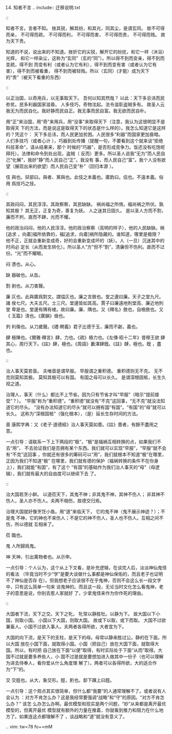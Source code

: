     
14. 知者不言
.. include:: 迁移说明.txt

::

  知者不言。言者不知。
  挫其锐，解其纷，和其光，同其尘，是谓玄同。
  故不可得而亲，
  不可得而疏，
  不可得而利，
  不可得而害，
  不可得而贵，
  不可得而贱。
  故为天下贵。

知道的不说，说出来的不知道。挫折它的尖锐，解开它的纷扰，和它一样（沐浴）光辉，
和它一样染尘，这称为“玄同”（玄的“同”）。所以得不到而变亲，得不到而变疏，得不到
而变有利（或者认为它有利），得不到而变有害（或者认为它有害），得不到而被看重，
得不到而被轻贱。所以（玄同）(才能）成为天下的“贵”（被天下看重的东西）

::

  以正治国，以奇用兵，以无事取天下。
  吾何以知其然哉？
  以此：天下多忌讳而民弥贫。民多利器国家滋昏。
  人多伎巧，奇物泫起。法令滋彰盗贼多有。
  故圣人云我无为而民自化。我好静而民自正。我无事而民自富。我无欲而民自朴。

用“正”来治国，用“奇”来用兵，用“没事”来取得天下（注意，我认为这很明显不是取得天
下的方法，而是说这是取得天下的状态是什么样的）。我怎么知道它是这样的？凭这个：
天下多忌讳，而人民更加贫困。人民很多“利器”而国家更加昏暗。人们多技巧（或者心计
），巧器到处传播（提醒一句，不要看到这个就来谈“拒绝科技革命”，请从结果来，那个
时候的“巧器”，是否形成竞争力。饭还没有吃饱呢拜托）。法律和命令到处出现，盗贼（
反而）更多。所以圣人说我“无为”而人民自己“化解”，我好“静”而人民自己“正”。我没有
事，而人民自己“富”。我个人没有欲望（展现出来的欲望）而人民自己变“朴”（回归本源
）。

伎
  與也。舁部曰。與者、黨與也。此伎之本義也。廣韵曰。侣也。不違本義。俗用
  爲技巧之技。

::

  其政闷闷，其民淳淳。其政察察，其民缺缺。
  祸尚福之所倚。福尚祸之所伏。孰知其极？
  其无正，正复为奇，善复为妖。
  人之迷其日固久。
  是以圣人方而不割，廉而不刿，直而不肆，光而不耀。

他的政治闷闷，他的人民淳淳。他的政治察察（高明的样子），他的人民缺缺。祸[追求
，向着]福所依靠的，福[追求，向着]祸所隐藏的。谁知道，哪里是极限？
他不正，正就会重新变成奇，好的会重新变成坏的（妖）。人（一旦）沉迷其中的时间必
定长（从而发生转化）。所以圣人“方”但不“割”，清廉但不伤利。直而不过份。“光”而不耀眼。

闷
  懣也。从心。

缺
  器破也。从缶。

割
  剥也。从刀害聲。

廉
  仄也。此與廣爲對文。謂偪仄也。廉之言斂也。堂之邊曰廉。天子之堂九尺。諸
  侯七尺。大夫五尺。士三尺。堂邊皆如其高。賈子曰廉遠地則堂高、廉近地則堂
  卑是也。堂邊有隅有棱。故曰廉。廉、隅也。又《釋名》斂也，自檢斂也。又《
  玉篇》淸也。《廣韻》儉也。

刿
  利傷也。从刀歲聲。《禮·聘義》君子比德于玉，廉而不劌，義也。

肆
  極陳也。《爾雅·釋言》肆，力也。《疏》極力也。《左傳·昭十二年》昔穆王欲
  肆其心，周行天下。《註》肆，極也。《周語》藪澤肆旣。《註》肆，極也。旣
  ，盡也。

::

  治人事天莫若啬。
  夫唯啬是谓早服。
  早服谓之重积德。
  重积德则无不克。
  无不克则莫知其极。
  莫知其极可以有国。
  有国之母可以长久。
  是谓深根固柢，长生久视之道。

治理人，事天（什么）都比不上节省。因为只有节省才叫“早服”（暗示“提前接受”？）。
“早服”称为“重积德”。“重积德”就没有“不克”这回事，“无不克”就没法知道它的尽头。
“没有办法知道它的尽头”就可以拥有国“有国”。“有国”的“母”就可以长久。
这称为“深根固柢”（强化根本），（是）延长生存时间的方法。

啬
  康熙字典：又《老子·道德經》治人事天莫如嗇。《註》嗇者，有餘不盡用之意。

一点引导：请联系一下上下两段的“极”，“极”是福祸互相转换的点，如果我们不去“用”，
不去验证我们是否拥有某个东西。我们就可以实现“早服”，“早服”就不会有“不克”这回事
，你就还有很多的筹码可以“用”，我们就根本不知道“极”在哪里，正因为我们不知道“极”
在哪里，我们就有德的保护（福祸转换的条件不在你身上），我们就能“有国”，有了这个
“有国”的基础作为我们治人事天的“母”（母逻辑），我们就有最大的自由度可以继续下去
了。

::

  治大国若烹小鲜。
  以道莅天下，其鬼不神；非其鬼不神，其神不伤人；
  非其神不伤人，圣人亦不伤人。夫两不相伤，故德交归焉。

治理大国就好像烹饪小鱼。用“道”来临天下， 它的鬼不神（鬼不展示神迹？）；不是鬼
不神，它的神也不来伤人；不是它的神不伤人，圣人也不伤人。互相之间不伤，所以德就
互相来了。

莅
  臨也。

鬼
  人所歸爲鬼。

神
  天神，引出萬物者也。从示申。

一点引导：个人认为，这个从上下文看，是补充逻辑，在谈完人后，淡淡神仙鬼怪的看法
（毕竟当时不少“学”是要大谈做什么事都是神仙保佑的，而且老子也证明不了神仙是否存
在）。但我想老子应该很不在乎鬼神，否则不会这么长一段文字中，只有这么简单一句来
谈鬼神的。而且这一段，无论当时文化怎么看鬼神，老子的意思是说，你别去惹人家就好
了，少拿鬼怪来作为你作死的理由。

::

  大国者下流，天下之交。天下之牝。
  牝常以静胜牡。以静为下。
  故大国以下小国，则取小国。
  小国以下大国，则取大国。
  故或下以取，或下而取。
  大国不过欲兼畜人。小国不过欲入事人。夫两者各得所欲，大者宜为下。

大国的向下流，是天下的支柱，是天下的母。母常以静来胜过公。静的在下面。所以大国
放在小国下面，就取得小国。小国（把自己）放在大国下面，就取得大国。所以，有时把
自己放在下面“以便”取得，有时实际处于下面“从而”取得。大国不过就是要多养些人，小
国不过是就是要想加进入做其中一份子（也可以理解为进去侍奉人，看你爱从什么角度理
解了）。两者可以各得所欲，大的适合作为“下”的。

交
  交脛也。从大，象交形。脛，胻也。厀下踝上曰脛。

一点引导：这个观点其实很简单，但什么都“我要”的人通常理解不了。或者说有人会认为
：对方不肯怎么办？这是我经常要强调“战略”和“守”的原因。“对方不肯怎么办？” 该怎
么办怎么办啊。最优模型和现实是两个问题，“妙”从来都是离开最优模型的，但离开最优
模型就有额外的力量在推着，你就看到推力和阻力在什么地方了。如果连这点都理解不了
，谈战略和“道”就没有意义了。

.. vim: tw=78 fo+=mM
